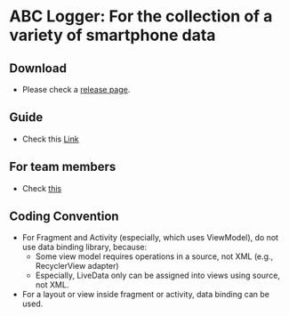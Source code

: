 # ABC Logger: For the collection of a variety of smartphone data

## Download
* Please check a [release page](https://github.com/woohyeok-choi/ABC-Logger/releases).

## Guide
* Check this [Link](https://docs.google.com/presentation/d/1Spsh91PjZ-rfkQiY6rQLb5tOxaEkIvrDn3eZffrZgs4/edit?usp=sharing)

## For team members
* Check [this](https://docs.google.com/document/d/1h7MI8P9RrywgHGY0U7LNLkN_geRb_D54BSLYjqgxKjs)

## Coding Convention
* For Fragment and Activity (especially, which uses ViewModel), do not use data binding library, because:
    * Some view model requires operations in a source, not XML (e.g., RecyclerView adapter)
    * Especially, LiveData only can be assigned into views using source, not XML.
* For a layout or view inside fragment or activity, data binding can be used.